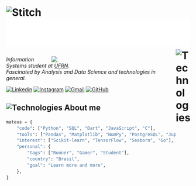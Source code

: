 <h1>
  <img src="https://media3.giphy.com/media/v1.Y2lkPTc5MGI3NjExa21sa3UzbnJwbGVtbnVubHEyb3l6aHg5ZHR1MXNmNmhqMWJtdGZ3bCZlcD12MV9pbnRlcm5hbF9naWZfYnlfaWQmY3Q9cw/hhut7D136GMQU/giphy.gif" alt="Stitch" width="70">
  <img src="https://raw.githubusercontent.com/mtzdantas/mtzdantas/master/name.svg" alt="Mateus Dantas">
  <img align="right" src="https://media1.giphy.com/media/v1.Y2lkPTc5MGI3NjExd2FkOWMwc2JnazdqamhkM2NmcmpzeXVrbnlvdW1uY2d4eHpsdm9lNCZlcD12MV9pbnRlcm5hbF9naWZfYnlfaWQmY3Q9cw/AgQA13YwynqfxyiLAa/giphy.gif" alt="Technologies" width="40"> 
</h1>

<a href="https://github.com/mtzdantas/portfolio" target="_blank">
  <img width="340" align="right" src="https://github-readme-stats.vercel.app/api/pin/?username=mtzdantas&repo=portfolio&theme=tokyonight">
</a>

<p><em>Information Systems student at <a href="https://www.ufrn.br/">UFRN</a>.<br>Fascinated by Analysis and Data Science and technologies in general.</em></p>

[![Linkedin](https://img.shields.io/badge/-LinkedIn-blue?style=flat&logo=Linkedin&logoColor=white)](https://www.linkedin.com/in/mtzdantas) 
[![Instagram](https://img.shields.io/badge/-Instagram-c13584?style=flat&labelColor=c13584&logo=instagram&logoColor=white)](https://www.instagram.com/mtzdantas) 
[![Gmail](https://img.shields.io/badge/-Gmail-c14438?style=flat&logo=Gmail&logoColor=white)](mailto:mtzdantas@gmail.com)
[![GitHub](https://img.shields.io/github/followers/mtzdantas?label=follow&style=social)](https://github.com/mtzdantas)

<h2>
  <img src="https://media2.giphy.com/media/v1.Y2lkPTc5MGI3NjExNWprOGI5Z3gzeDF2ZG15bTk5YXc5bjB1OTliN3Y1NjFlbzd0eWRwZSZlcD12MV9pbnRlcm5hbF9naWZfYnlfaWQmY3Q9cw/3PqeqVoo248xgxq3p1/giphy.gif" alt="Technologies" width="40">
  About me 
</h2>

```python
mateus = {
    "code": ["Python", "SQL", "Dart", "JavaScript", "C"],
    "tools": ["Pandas", "Matplotlib", "NumPy", "PostgreSQL", "Jupyter Notebook", "Docker", "Git", "Flutter", "React"],
    "interest": ["Scikit-learn", "TensorFlow", "Seaborn", "Go"],
    "personal": {
        "tags": ["Runner", "Gamer", "Student"],
        "country": "Brasil",
        "goal": "Learn more and more",
    },
}
```




